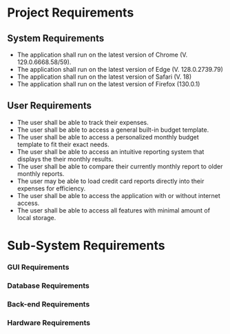 # Project Requirements

## System Requirements
- The application shall run on the latest version of Chrome (V. 129.0.6668.58/59).
- The application shall run on the latest version of Edge (V. 128.0.2739.79)
- The application shall run on the latest version of Safari (V. 18)
- The application shall run on the latest version of Firefox (130.0.1)


## User Requirements
- The user shall be able to track their expenses.
- The user shall be able to access a general built-in budget template.
- The user shall be able to access a personalized monthly budget template to fit their exact needs.
- The user shall be able to access an intuitive reporting system that displays the their monthly results.
- The user shall be able to compare their currently monthly report to older monthly reports.
- The user may be able to load credit card reports directly into their expenses for efficiency.
- The user shall be able to access the application with or without internet access.
- The user shall be able to access all features with minimal amount of local storage.
# Sub-System Requirements

### GUI Requirements

### Database Requirements

### Back-end Requirements

### Hardware Requirements
